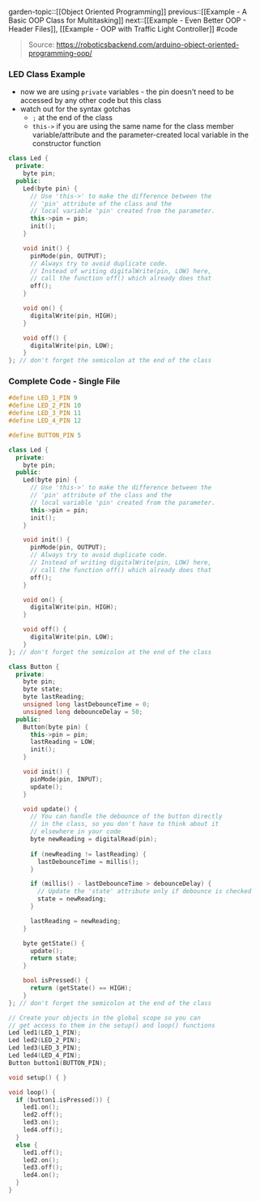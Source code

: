 garden-topic::[[Object Oriented Programming]]
previous::[[Example - A Basic OOP Class for Multitasking]]
next::[[Example - Even Better OOP - Header Files]], [[Example - OOP with Traffic Light Controller]]
#code

> Source: https://roboticsbackend.com/arduino-object-oriented-programming-oop/

### LED Class Example
- now we are using `private` variables - the pin doesn't need to be accessed by any other code but this class
- watch out for the syntax gotchas 
	- `;` at the end of the class
	- `this->` if you are using the same name for the class member variable/attribute and the parameter-created local variable in the constructor function

```cpp
class Led {
  private:
    byte pin;
  public:
    Led(byte pin) {
      // Use 'this->' to make the difference between the
      // 'pin' attribute of the class and the 
      // local variable 'pin' created from the parameter.
      this->pin = pin;
      init();
    }

    void init() {
      pinMode(pin, OUTPUT);
      // Always try to avoid duplicate code.
      // Instead of writing digitalWrite(pin, LOW) here,
      // call the function off() which already does that
      off();
    }

    void on() {
      digitalWrite(pin, HIGH);
    }

    void off() {
      digitalWrite(pin, LOW);
    }
}; // don't forget the semicolon at the end of the class
```

### Complete Code - Single File

```cpp
#define LED_1_PIN 9
#define LED_2_PIN 10
#define LED_3_PIN 11
#define LED_4_PIN 12

#define BUTTON_PIN 5

class Led {
  private:
    byte pin;
  public:
    Led(byte pin) {
      // Use 'this->' to make the difference between the
      // 'pin' attribute of the class and the 
      // local variable 'pin' created from the parameter.
      this->pin = pin;
      init();
    }

    void init() {
      pinMode(pin, OUTPUT);
      // Always try to avoid duplicate code.
      // Instead of writing digitalWrite(pin, LOW) here,
      // call the function off() which already does that
      off();
    }

    void on() {
      digitalWrite(pin, HIGH);
    }

    void off() {
      digitalWrite(pin, LOW);
    }
}; // don't forget the semicolon at the end of the class

class Button {
  private:
    byte pin;
    byte state;
    byte lastReading;
    unsigned long lastDebounceTime = 0;
    unsigned long debounceDelay = 50;
  public:
    Button(byte pin) {
      this->pin = pin;
      lastReading = LOW;
      init();
    }

    void init() {
      pinMode(pin, INPUT);
      update();
    }

    void update() {
      // You can handle the debounce of the button directly
      // in the class, so you don't have to think about it
      // elsewhere in your code
      byte newReading = digitalRead(pin);
      
      if (newReading != lastReading) {
        lastDebounceTime = millis();
      }

      if (millis() - lastDebounceTime > debounceDelay) {
        // Update the 'state' attribute only if debounce is checked
        state = newReading;
      }

      lastReading = newReading;
    }

    byte getState() {
      update();
      return state;
    }

    bool isPressed() {
      return (getState() == HIGH);
    }
}; // don't forget the semicolon at the end of the class

// Create your objects in the global scope so you can
// get access to them in the setup() and loop() functions
Led led1(LED_1_PIN);
Led led2(LED_2_PIN);
Led led3(LED_3_PIN);
Led led4(LED_4_PIN);
Button button1(BUTTON_PIN);

void setup() { }

void loop() {
  if (button1.isPressed()) {
    led1.on();
    led2.off();
    led3.on();
    led4.off();
  }
  else {
    led1.off();
    led2.on();
    led3.off();
    led4.on();
  }
}
```